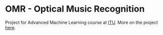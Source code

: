# OMR - Optical Music Recognition

Project for Advanced Machine Learning course at [ITU](https://itu.dk/). More on the project [here](OMR_report.pdf).